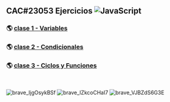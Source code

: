 ## CAC#23053 Ejercicios ![JavaScript](https://img.shields.io/badge/-JavaScript-222222?style=flat&logo=JavaScript&logoColor=F7DF1E&label=)
### 🌎 [clase 1 - Variables](https://cac-js-clase1.onrender.com)
### 🌎 [clase 2 - Condicionales](https://cac-js-clase2.onrender.com)
### 🌎 [clase 3 - Ciclos y Funciones](https://cac-js-clase3.onrender.com)
<br />


![brave_ljgOsykBSf](https://user-images.githubusercontent.com/106033066/233820264-a0f99bff-03e6-43c9-b09a-eac40b369c85.png)
![brave_IZkcoCHaI7](https://user-images.githubusercontent.com/106033066/233820265-ca092811-79fe-4023-abce-69edd324034f.png)
![brave_VJBZdS6G3E](https://user-images.githubusercontent.com/106033066/233820267-e8a84cc9-3d58-44fc-805a-a6b0d259e3d0.png)
